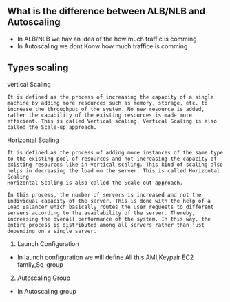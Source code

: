 
## What is the difference between ALB/NLB and Autoscaling
- In ALB/NLB  we hav an idea of the how much traffic is comming 
- In Autoscaling we dont Konw how much traffice is comming 

## Types scaling 
vertical Scaling
```
It is defined as the process of increasing the capacity of a single machine by adding more resources such as memory, storage, etc. to increase the throughput of the system. No new resource is added, rather the capability of the existing resources is made more efficient. This is called Vertical scaling. Vertical Scaling is also called the Scale-up approach. 
```
Horizontal Scaling 
```
It is defined as the process of adding more instances of the same type to the existing pool of resources and not increasing the capacity of existing resources like in vertical scaling. This kind of scaling also helps in decreasing the load on the server. This is called Horizontal Scaling 
Horizontal Scaling is also called the Scale-out approach. 

In this process, the number of servers is increased and not the individual capacity of the server. This is done with the help of a Load Balancer which basically routes the user requests to different servers according to the availability of the server. Thereby, increasing the overall performance of the system. In this way, the entire process is distributed among all servers rather than just depending on a single server. 
```

1. Launch Configuration 
- In launch configuration we will define All this AMI,Keypair EC2 family,Sg-group
2. Autoscaling Group
- In Autoscaling group 